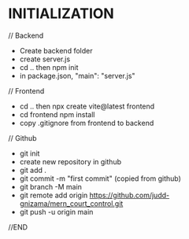 # INITIALIZATION

// Backend

- Create backend folder
- create server.js
- cd .. then npm init
- in package.json, "main": "server.js"

// Frontend

- cd .. then npx create vite@latest frontend
- cd frontend npm install
- copy .gitignore from frontend to backend

// Github

- git init
- create new repository in github
- git add .
- git commit -m "first commit" (copied from github)
- git branch -M main
- git remote add origin https://github.com/judd-gnizama/mern_court_control.git
- git push -u origin main

//END
